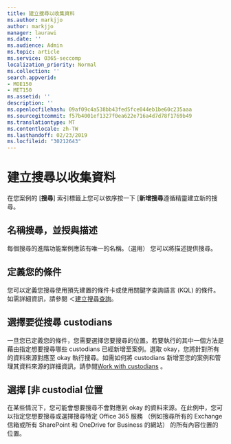 ```yaml
---
title: 建立搜尋以收集資料
ms.author: markjjo
author: markjjo
manager: laurawi
ms.date: ''
ms.audience: Admin
ms.topic: article
ms.service: O365-seccomp
localization_priority: Normal
ms.collection: ''
search.appverid:
- MOE150
- MET150
ms.assetid: ''
description: ''
ms.openlocfilehash: 09af09c4a538bb43fed5fce044eb1be60c235aaa
ms.sourcegitcommit: f57b4001ef1327f0ea622e716a4d7d78f1769b49
ms.translationtype: MT
ms.contentlocale: zh-TW
ms.lasthandoff: 02/23/2019
ms.locfileid: "30212643"
---
```

# <a name="create-a-search-to-collect-data"></a>建立搜尋以收集資料

在您案例的 [**搜尋**] 索引標籤上您可以依序按一下 [**新增搜尋**遵循精靈建立新的搜尋。

## <a name="name-your-search-and-give-description"></a>名稱搜尋，並授與描述

每個搜尋的進階功能案例應該有唯一的名稱。（選用） 您可以將描述提供搜尋。 

## <a name="define-your-conditions"></a>定義您的條件

您可以定義您搜尋使用預先建置的條件卡或使用關鍵字查詢語言 (KQL) 的條件。如需詳細資訊，請參閱 ＜[建立搜尋查詢](building-search-queries.md)。

## <a name="choose-the-custodians-to-search-from"></a>選擇要從搜尋 custodians

一旦您已定義您的條件，您需要選擇您要搜尋的位置。若要執行的其中一個方法是藉由指定想要搜尋哪些 custodians 已經新增至案例。選取 okay，您將針對所有的資料來源對應至 okay 執行搜尋。如需如何將 custodians 新增至您的案例和管理其資料來源的詳細資訊，請參閱[Work with custodians](managing-custodians.md) 。

## <a name="choose-non-custodial-locations"></a>選擇 [非 custodial 位置

在某些情況下，您可能會想要搜尋不會對應到 okay 的資料來源。在此例中，您可以指定您想要搜尋或選擇搜尋特定 Office 365 服務 （例如搜尋所有的 Exchange 信箱或所有 SharePoint 和 OneDrive for Business 的網站） 的所有內容位置的位置。